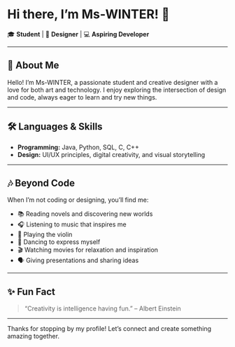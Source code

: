 # Hi there, I’m Ms-WINTER! 👋

🎓 **Student** | 🎨 **Designer** | 💻 **Aspiring Developer**

---

## 🌱 About Me

Hello! I’m Ms-WINTER, a passionate student and creative designer with a love for both art and technology. I enjoy exploring the intersection of design and code, always eager to learn and try new things.

---

## 🛠️ Languages & Skills

- **Programming:** Java, Python, SQL, C, C++
- **Design:** UI/UX principles, digital creativity, and visual storytelling

---

## 🎶 Beyond Code

When I’m not coding or designing, you’ll find me:

- 📚 Reading novels and discovering new worlds
- 🎧 Listening to music that inspires me
- 🎻 Playing the violin
- 💃 Dancing to express myself
- 🎬 Watching movies for relaxation and inspiration
- 🗣️ Giving presentations and sharing ideas

---

## ✨ Fun Fact

> “Creativity is intelligence having fun.” – Albert Einstein

---

Thanks for stopping by my profile! Let’s connect and create something amazing together.
